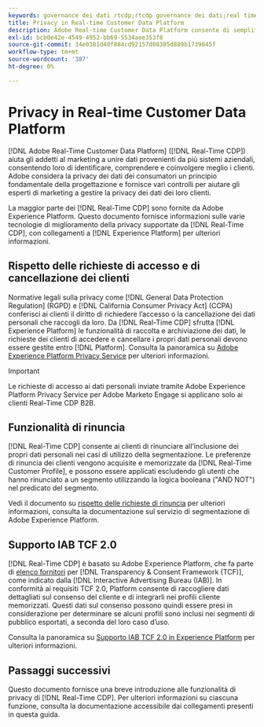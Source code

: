 ```yaml
---
keywords: governance dei dati rtcdp;rtcdp governance dei dati;real time customer data profile data governance;privacy rtcdp;rtcdp privacy
title: Privacy in Real-time Customer Data Platform
description: Adobe Real-time Customer Data Platform consente di semplificare il processo di conformità delle operazioni sui dati alle normative sulla privacy.
exl-id: bcb0e42e-4549-4952-bb69-5534aee353f8
source-git-commit: 34e0381d40f884cd92157d08385d889b1739845f
workflow-type: tm+mt
source-wordcount: '387'
ht-degree: 0%

---
```


# Privacy in Real-time Customer Data Platform

[!DNL Adobe Real-Time Customer Data Platform] ([!DNL Real-Time CDP]) aiuta gli addetti al marketing a unire dati provenienti da più sistemi aziendali, consentendo loro di identificare, comprendere e coinvolgere meglio i clienti. Adobe considera la privacy dei dati dei consumatori un principio fondamentale della progettazione e fornisce vari controlli per aiutare gli esperti di marketing a gestire la privacy dei dati dei loro clienti.

La maggior parte dei [!DNL Real-Time CDP] sono fornite da Adobe Experience Platform. Questo documento fornisce informazioni sulle varie tecnologie di miglioramento della privacy supportate da [!DNL Real-Time CDP], con collegamenti a [!DNL Experience Platform] per ulteriori informazioni.

## Rispetto delle richieste di accesso e di cancellazione dei clienti

Normative legali sulla privacy come [!DNL General Data Protection Regulation] (RGPD) e [!DNL California Consumer Privacy Act] (CCPA) conferisci ai clienti il diritto di richiedere l’accesso o la cancellazione dei dati personali che raccogli da loro. Da [!DNL Real-Time CDP] sfrutta [!DNL Experience Platform] le funzionalità di raccolta e archiviazione dei dati, le richieste dei clienti di accedere e cancellare i propri dati personali devono essere gestite entro [!DNL Platform]. Consulta la panoramica su [Adobe Experience Platform Privacy Service](../../privacy-service/home.md) per ulteriori informazioni.

>[!IMPORTANT]
>
> Le richieste di accesso ai dati personali inviate tramite Adobe Experience Platform Privacy Service per Adobe Marketo Engage si applicano solo ai clienti Real-Time CDP B2B.

## Funzionalità di rinuncia

[!DNL Real-Time CDP] consente ai clienti di rinunciare all’inclusione dei propri dati personali nei casi di utilizzo della segmentazione. Le preferenze di rinuncia dei clienti vengono acquisite e memorizzate da [!DNL Real-Time Customer Profile], e possono essere applicati escludendo gli utenti che hanno rinunciato a un segmento utilizzando la logica booleana (&quot;AND NOT&quot;) nel predicato del segmento.

Vedi il documento su [rispetto delle richieste di rinuncia](../../segmentation/consents.md) per ulteriori informazioni, consulta la documentazione sul servizio di segmentazione di Adobe Experience Platform.

## Supporto IAB TCF 2.0

[!DNL Real-Time CDP] è basato su Adobe Experience Platform, che fa parte di [elenco fornitori](https://iabeurope.eu/vendor-list-tcf-v2-0/) per [!DNL Transparency & Consent Framework (TCF)], come indicato dalla [!DNL Interactive Advertising Bureau (IAB)]. In conformità ai requisiti TCF 2.0, Platform consente di raccogliere dati dettagliati sul consenso del cliente e di integrarli nei profili cliente memorizzati. Questi dati sul consenso possono quindi essere presi in considerazione per determinare se alcuni profili sono inclusi nei segmenti di pubblico esportati, a seconda del loro caso d’uso.

Consulta la panoramica su [Supporto IAB TCF 2.0 in Experience Platform](../../landing/governance-privacy-security/consent/iab/overview.md) per ulteriori informazioni.

## Passaggi successivi

Questo documento fornisce una breve introduzione alle funzionalità di privacy di [!DNL Real-Time CDP]. Per ulteriori informazioni su ciascuna funzione, consulta la documentazione accessibile dai collegamenti presenti in questa guida.
